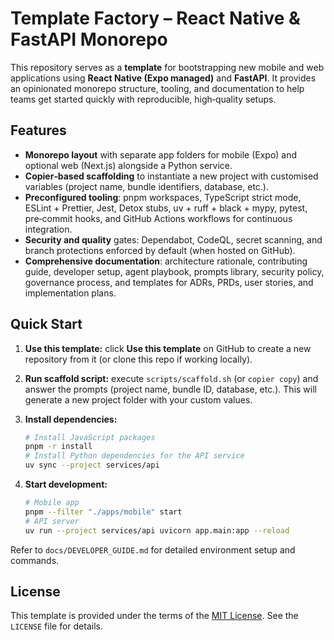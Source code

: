 # Template Factory – React Native & FastAPI Monorepo

This repository serves as a **template** for bootstrapping new mobile and web applications using **React Native (Expo managed)** and **FastAPI**.  It provides an opinionated monorepo structure, tooling, and documentation to help teams get started quickly with reproducible, high‑quality setups.

## Features

* **Monorepo layout** with separate app folders for mobile (Expo) and optional web (Next.js) alongside a Python service.
* **Copier‑based scaffolding** to instantiate a new project with customised variables (project name, bundle identifiers, database, etc.).
* **Preconfigured tooling**: pnpm workspaces, TypeScript strict mode, ESLint + Prettier, Jest, Detox stubs, uv + ruff + black + mypy, pytest, pre‑commit hooks, and GitHub Actions workflows for continuous integration.
* **Security and quality** gates: Dependabot, CodeQL, secret scanning, and branch protections enforced by default (when hosted on GitHub).
* **Comprehensive documentation**: architecture rationale, contributing guide, developer setup, agent playbook, prompts library, security policy, governance process, and templates for ADRs, PRDs, user stories, and implementation plans.

## Quick Start

1. **Use this template:** click **Use this template** on GitHub to create a new repository from it (or clone this repo if working locally).
2. **Run scaffold script:** execute `scripts/scaffold.sh` (or `copier copy`) and answer the prompts (project name, bundle ID, database, etc.).  This will generate a new project folder with your custom values.
3. **Install dependencies:**

   ```bash
   # Install JavaScript packages
   pnpm -r install
   # Install Python dependencies for the API service
   uv sync --project services/api
   ```

4. **Start development:**

   ```bash
   # Mobile app
   pnpm --filter "./apps/mobile" start
   # API server
   uv run --project services/api uvicorn app.main:app --reload
   ```

Refer to `docs/DEVELOPER_GUIDE.md` for detailed environment setup and commands.

## License

This template is provided under the terms of the [MIT License](LICENSE).  See the `LICENSE` file for details.